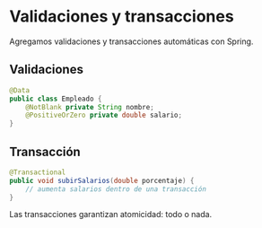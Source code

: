 # Validaciones y transacciones

Agregamos validaciones y transacciones automáticas con Spring.

## Validaciones
```java
@Data
public class Empleado {
    @NotBlank private String nombre;
    @PositiveOrZero private double salario;
}
```

## Transacción
```java
@Transactional
public void subirSalarios(double porcentaje) {
    // aumenta salarios dentro de una transacción
}
```

Las transacciones garantizan atomicidad: todo o nada.
